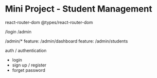 # Mini Project - Student Management

react-router-dom
@types/react-router-dom

/login
/admin

/admin/*
feature: /admin/dashboard
feature: /admin/students

auth / authentication
- login
- sign up / register
- forget password
